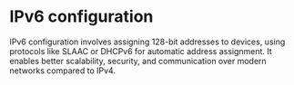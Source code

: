 # IPv6 configuration
IPv6 configuration involves assigning 128-bit addresses to devices, using protocols like SLAAC or DHCPv6 for automatic address assignment. It enables better scalability, security, and communication over modern networks compared to IPv4. 
